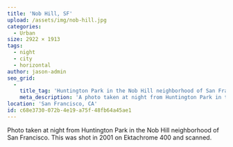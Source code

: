 ```yaml
---
title: 'Nob Hill, SF'
upload: /assets/img/nob-hill.jpg
categories:
  - Urban
size: 2922 × 1913
tags:
  - night
  - city
  - horizontal
author: jason-admin
seo_grid:
  -
    title_tag: 'Huntington Park in the Nob Hill neighborhood of San Francisco.'
    meta_description: 'A photo taken at night from Huntington Park in the Nob Hill neighborhood of San Francisco.'
location: 'San Francisco, CA'
id: c68e3730-072b-4e19-a75f-48fb64a45ae1
---
```

Photo taken at night from Huntington Park in the Nob Hill neighborhood of San Francisco.  This was shot in 2001 on Ektachrome 400 and scanned.
